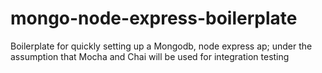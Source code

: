 # mongo-node-express-boilerplate
Boilerplate for quickly setting up a Mongodb, node express ap; under the assumption that Mocha and Chai will be used for integration testing
